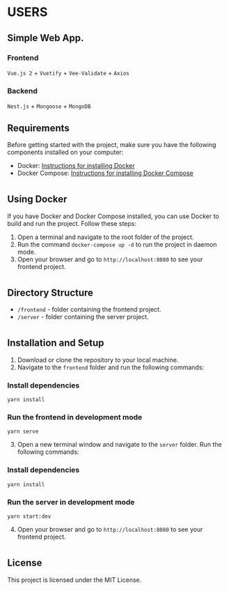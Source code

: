 # USERS

## Simple Web App.

### Frontend

`Vue.js 2` + `Vuetify` + `Vee-Validate` + `Axios`

### Backend

`Nest.js` + `Mongoose` + `MongoDB`


## Requirements

Before getting started with the project, make sure you have the following components installed on your computer:

- Docker: [Instructions for installing Docker](https://www.docker.com/products/docker)
- Docker Compose: [Instructions for installing Docker Compose](https://docs.docker.com/compose/)

#

## Using Docker

If you have Docker and Docker Compose installed, you can use Docker to build and run the project. Follow these steps:

1. Open a terminal and navigate to the root folder of the project.
2. Run the command `docker-compose up -d` to run the project in daemon mode.
3. Open your browser and go to `http://localhost:8080` to see your frontend project.

#

## Directory Structure

- `/frontend` - folder containing the frontend project.
- `/server` - folder containing the server project.

#

## Installation and Setup

1. Download or clone the repository to your local machine.
2. Navigate to the `frontend` folder and run the following commands:


### Install dependencies
```
yarn install
```


### Run the frontend in development mode
```
yarn serve
```

3. Open a new terminal window and navigate to the `server` folder. Run the following commands:


### Install dependencies
```
yarn install
```

### Run the server in development mode
```
yarn start:dev
```
4. Open your browser and go to `http://localhost:8080` to see your frontend project.

#

## License

This project is licensed under the MIT License.

